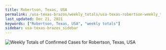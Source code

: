 ```yaml
---
title: Robertson, Texas, USA
permalink: /usa-texas-brazos/weekly_totals/usa-texas-robertson-weekly_totals.html
last_updated: Dec 21, 2021
keywords: ["Robertson, Texas, USA", "weekly totals"]
sidebar: usa-texas-brazos_sidebar
---
```


![Weekly Totals of Confirmed Cases for Robertson, Texas, USA](/covid_tracker/images/graphs/usa-texas-robertson-weekly_totals_graph.png)
